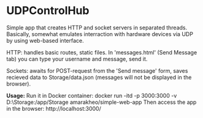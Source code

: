 # UDPControlHub

Simple app that creates HTTP and socket servers in separated threads. 
Basically, somewhat emulates interraction with hardware devices via UDP by using web-based interface.

HTTP: handles basic routes, static files. In 'messages.html' (Send Message tab) you can type your username and message, send it.

Sockets: awaits for POST-request from the 'Send message' form, saves recieved data to Storage/data.json (messages will not be displayed in the browser).

**Usage:**
Run it in Docker container: docker run -itd -p 3000:3000 -v D:\Storage:/app/Storage  amarakheo/simple-web-app
Then access the app in the browser: http://localhost:3000/
